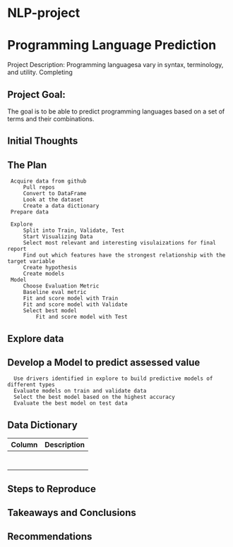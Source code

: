 # NLP-project


# Programming Language Prediction

Project Description:
    Programming languagesa vary in syntax, terminology, and utility. Completing
    
## Project Goal:

The goal is to be able to predict programming languages based on a set of terms and their combinations.
    
## Initial Thoughts 

   
## The Plan

     Acquire data from github
         Pull repos
         Convert to DataFrame
         Look at the dataset
         Create a data dictionary
     Prepare data
       
     Explore
         Split into Train, Validate, Test
         Start Visualizing Data
         Select most relevant and interesting visulaizations for final report
         Find out which features have the strongest relationship with the target variable
         Create hypothesis
         Create models
     Model
         Choose Evaluation Metric
         Baseline eval metric
         Fit and score model with Train
         Fit and score model with Validate
         Select best model
             Fit and score model with Test

     
## Explore data


## Develop a Model to predict assessed value

      Use drivers identified in explore to build predictive models of different types
      Evaluate models on train and validate data
      Select the best model based on the highest accuracy
      Evaluate the best model on test data
      
## Data Dictionary

| **Column**          | **Description**                                           |
|---------------------|-----------------------------------------------------------|
|                     |                                                           |
|                     |                                                           |
|                     |                                                           |
|                     |                                                           |
|                     |                                                           |
|                     |                                                           |
|                     |                                                           |

## Steps to Reproduce

 
## Takeaways and Conclusions


## Recommendations

